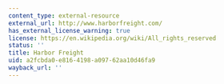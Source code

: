 ```yaml
---
content_type: external-resource
external_url: http://www.harborfreight.com/
has_external_license_warning: true
license: https://en.wikipedia.org/wiki/All_rights_reserved
status: ''
title: Harbor Freight
uid: a2fcbda0-e816-4198-a097-62aa10d46fa9
wayback_url: ''
---
```

